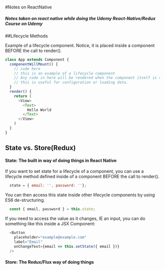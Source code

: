 #Notes on ReactNative

##### Notes taken on react native while doing the Udemy React-Native/Redux Course on Udemy

##Lifecycle Methods

Example of a lifecycle component. Notice, it is placed inside a component BEFORE the call to render().

```javascript
class App extends Component {
  componentWillMount() {
    // code here
    // this is an example of a lifecycle component
    // Any code in here will be rendered when the component itself is rendered
    // this is useful for configuration or loading data.
  }
  render() {
    return (
      <View>
        <Text>
          Hello World
        </Text>
      </View>
    )
  }
}
```

## State vs. Store(Redux)

#### State: The built in way of doing things in React Native

If you want to set state for a lifecycle of a component, you can use a lifecycle method defined inside of a component BEFORE the call to render().

```javascript
  state = { email: '', password: ''};
```

You can then access this state inside other lifecycle components by using ES6 de-structuring.

```javascript
  const { email, password } = this.state;
```

If you need to access the value as it changes, IE an input, you can do something like this inside a JSX Component:

```javascript
  <Button
    placeholder="example@example.com"
    label="Email"
    onChangeText={email => this.setState({ email })}
  />
```  

#### Store: The Redux/Flux way of doing things
